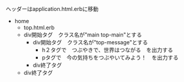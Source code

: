 ヘッダーはapplication.html.erbに移動
- home
  - top.html.erb
  - div開始タグ　クラス名が"main top-main"とする
    - div開始タグ　クラス名が"top-message"とする
      - h２タグで　つぶやきで、世界はつながる　を出力する
      - pタグで　今の気持ちをつぶやいてみよう！　を出力する
    - div終了タグ
  - div終了タグ